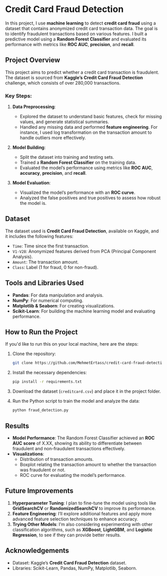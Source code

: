 # Credit Card Fraud Detection

In this project, I use **machine learning** to detect **credit card fraud** using a dataset that contains anonymized credit card transaction data. The goal is to identify fraudulent transactions based on various features. I built a predictive model using a **Random Forest Classifier** and evaluated its performance with metrics like **ROC AUC**, **precision**, and **recall**.

## Project Overview

This project aims to predict whether a credit card transaction is fraudulent. The dataset is sourced from **Kaggle’s Credit Card Fraud Detection** challenge, which consists of over 280,000 transactions.

### Key Steps:

1. **Data Preprocessing**: 
    - Explored the dataset to understand basic features, check for missing values, and generate statistical summaries.
    - Handled any missing data and performed **feature engineering**. For instance, I used log transformation on the transaction amount to handle outliers more effectively.

2. **Model Building**:
    - Split the dataset into training and testing sets.
    - Trained a **Random Forest Classifier** on the training data.
    - Evaluated the model’s performance using metrics like **ROC AUC**, **accuracy**, **precision**, and **recall**.

3. **Model Evaluation**:
    - Visualized the model’s performance with an **ROC curve**.
    - Analyzed the false positives and true positives to assess how robust the model is.

## Dataset

The dataset used is **Credit Card Fraud Detection**, available on Kaggle, and it includes the following features:
- `Time`: Time since the first transaction.
- `V1-V28`: Anonymized features derived from PCA (Principal Component Analysis).
- `Amount`: The transaction amount.
- `Class`: Label (1 for fraud, 0 for non-fraud).

## Tools and Libraries Used

- **Pandas**: For data manipulation and analysis.
- **NumPy**: For numerical computing.
- **Matplotlib & Seaborn**: For creating visualizations.
- **Scikit-Learn**: For building the machine learning model and evaluating performance.

## How to Run the Project

If you'd like to run this on your local machine, here are the steps:

1. Clone the repository:
    ```bash
    git clone https://github.com/MehmetErtass/credit-card-fraud-detection.git
    ```

2. Install the necessary dependencies:
    ```bash
    pip install -r requirements.txt
    ```

3. Download the dataset (`creditcard.csv`) and place it in the project folder.

4. Run the Python script to train the model and analyze the data:
    ```bash
    python fraud_detection.py
    ```

## Results

- **Model Performance**: The Random Forest Classifier achieved an **ROC AUC score** of X.XX, showing its ability to differentiate between fraudulent and non-fraudulent transactions effectively.
- **Visualizations**: 
    - Distribution of transaction amounts.
    - Boxplot relating the transaction amount to whether the transaction was fraudulent or not.
    - ROC curve for evaluating the model’s performance.

## Future Improvements

1. **Hyperparameter Tuning**: I plan to fine-tune the model using tools like **GridSearchCV** or **RandomizedSearchCV** to improve its performance.
2. **Feature Engineering**: I’ll explore additional features and apply more advanced feature selection techniques to enhance accuracy.
3. **Trying Other Models**: I’m also considering experimenting with other classification algorithms, such as **XGBoost**, **LightGBM**, and **Logistic Regression**, to see if they can provide better results.

## Acknowledgements

- Dataset: Kaggle’s **Credit Card Fraud Detection** dataset.
- Libraries: Scikit-Learn, Pandas, NumPy, Matplotlib, Seaborn.
